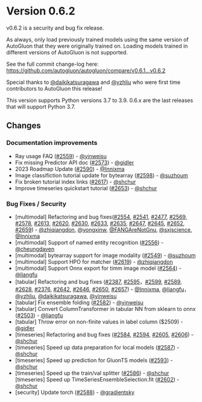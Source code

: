 # Version 0.6.2

v0.6.2 is a security and bug fix release.

As always, only load previously trained models using the same version of AutoGluon that they were originally trained on.
Loading models trained in different versions of AutoGluon is not supported.

See the full commit change-log here: https://github.com/autogluon/autogluon/compare/v0.6.1...v0.6.2

Special thanks to  [@daikikatsuragawa](https://github.com/daikikatsuragawa) and [@yzhliu](https://github.com/yzhliu) who were first time contributors to AutoGluon this release!

This version supports Python versions 3.7 to 3.9. 0.6.x are the last releases that will support Python 3.7.

## Changes

### Documentation improvements

- Ray usage FAQ ([#2559](https://github.com/autogluon/autogluon/pull/2559)) - [@yinweisu](https://github.com/yinweisu)
- Fix missing Predictor API doc ([#2573](https://github.com/autogluon/autogluon/pull/2573)) - [@gidler](https://github.com/gidler)
- 2023 Roadmap Update ([#2590](https://github.com/autogluon/autogluon/pull/2590)) - [@Innixma](https://github.com/Innixma)
- Image classifiction tutorial update for bytearray ([#2598](https://github.com/autogluon/autogluon/pull/2598)) - [@suzhoum](https://github.com/suzhoum)
- Fix broken tutorial index links ([#2617](https://github.com/autogluon/autogluon/pull/2617)) - [@shchur](https://github.com/shchur)
- Improve timeseries quickstart tutorial ([#2653](https://github.com/autogluon/autogluon/pull/2653)) - [@shchur](https://github.com/shchur)


### Bug Fixes / Security

- [multimodal] Refactoring and bug fixes([#2554](https://github.com/autogluon/autogluon/pull/2554), [#2541](https://github.com/autogluon/autogluon/pull/2541), [#2477](https://github.com/autogluon/autogluon/pull/2477), [#2569](https://github.com/autogluon/autogluon/pull/2569), [#2578](https://github.com/autogluon/autogluon/pull/2578), [#2613](https://github.com/autogluon/autogluon/pull/2613), [#2620](https://github.com/autogluon/autogluon/pull/2620), [#2630](https://github.com/autogluon/autogluon/pull/2630), [#2633](https://github.com/autogluon/autogluon/pull/2633), [#2635](https://github.com/autogluon/autogluon/pull/2635), [#2647](https://github.com/autogluon/autogluon/pull/2647), [#2645](https://github.com/autogluon/autogluon/pull/2645), [#2652](https://github.com/autogluon/autogluon/pull/2652), [#2659](https://github.com/autogluon/autogluon/pull/2659)) - [@zhiqiangdon](https://github.com/zhiqiangdon), [@yongxinw](https://github.com/yongxinw), [@FANGAreNotGnu](https://github.com/FANGAreNotGnu), [@sxjscience](https://github.com/sxjscience), [@Innixma](https://github.com/Innixma)
- [multimodal] Support of named entity recognition ([#2556](https://github.com/autogluon/autogluon/pull/2556)) - [@cheungdaven](https://github.com/cheungdaven)
- [multimodal] bytearray support for image modality ([#2549](https://github.com/autogluon/autogluon/pull/2549)) - [@suzhoum](https://github.com/suzhoum)
- [multimodal] Support HPO for matcher ([#2619](https://github.com/autogluon/autogluon/pull/2619)) - [@zhiqiangdon](https://github.com/zhiqiangdon)
- [multimodal] Support Onnx export for timm image model ([#2564](https://github.com/autogluon/autogluon/pull/2564)) - [@liangfu](https://github.com/liangfu)
- [tabular] Refactoring and bug fixes ([#2387](https://github.com/autogluon/autogluon/pull/2387), [#2595](https://github.com/autogluon/autogluon/pull/2595)，[#2599](https://github.com/autogluon/autogluon/pull/2599), [#2589](https://github.com/autogluon/autogluon/pull/2589), [#2628](https://github.com/autogluon/autogluon/pull/2628), [#2376](https://github.com/autogluon/autogluon/pull/2376), [#2642](https://github.com/autogluon/autogluon/pull/2642), [#2646](https://github.com/autogluon/autogluon/pull/2646), [#2650](https://github.com/autogluon/autogluon/pull/2650), [#2657](https://github.com/autogluon/autogluon/pull/2657)) - [@Innixma](https://github.com/Innixma), [@liangfu](https://github.com/liangfu)， [@yzhliu](https://github.com/yzhliu), [@daikikatsuragawa](https://github.com/daikikatsuragawa), [@yinweisu](https://github.com/yinweisu)
- [tabular] Fix ensemble folding ([#2582](https://github.com/autogluon/autogluon/pull/2582)) - [@yinweisu](https://github.com/yinweisu)
- [tabular] Convert ColumnTransformer in tabular NN from sklearn to onnx ([#2503](https://github.com/autogluon/autogluon/pull/2503)) - [@liangfu](https://github.com/liangfu) 
- [tabular] Throw error on non-finite values in label column ($2509) - [@gidler](https://github.com/gidler)
- [timeseries] Refactoring and bug fixes ([#2584](https://github.com/autogluon/autogluon/pull/2584), [#2594](https://github.com/autogluon/autogluon/pull/2594), [#2605](https://github.com/autogluon/autogluon/pull/2605), [#2606](https://github.com/autogluon/autogluon/pull/2606)) - [@shchur](https://github.com/shchur)
- [timeseries] Speed up data preparation for local models ([#2587](https://github.com/autogluon/autogluon/pull/2587)) - [@shchur](https://github.com/shchur)
- [timeseries] Speed up prediction for GluonTS models ([#2593](https://github.com/autogluon/autogluon/pull/2593)) - [@shchur](https://github.com/shchur)
- [timeseries] Speed up the train/val splitter ([#2586](https://github.com/autogluon/autogluon/pull/2586)) - [@shchur](https://github.com/shchur)
  [timeseries] Speed up TimeSeriesEnsembleSelection.fit ([#2602](https://github.com/autogluon/autogluon/pull/2602)) - [@shchur](https://github.com/shchur)
- [security] Update torch ([#2588](https://github.com/autogluon/autogluon/pull/2588)) - [@gradientsky](https://github.com/gradientsky)

